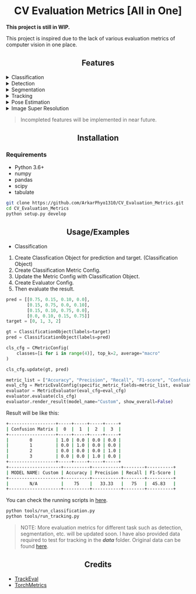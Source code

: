 # <div align="center">CV Evaluation Metrics [All in One] </div>

**This project is still in WIP.**

This project is inspired due to the lack of various evaluation metrics of computer vision in one place.

## <div align="center"> Features </div>

<details>
<summary> Classification  </summary>

- Accuracy :ballot_box_with_check:
- Precision :ballot_box_with_check:
- Recall :ballot_box_with_check:
- F1-Score :ballot_box_with_check:
- Confusion Matrix :ballot_box_with_check:
  
</details>

<details>
<summary> Detection </summary>

- Coming Soon...
  
</details>

<details>
<summary> Segmentation </summary>

- Coming Soon...
  
</details>
<details>
<summary> Tracking </summary>

- CLEAR metrics :ballot_box_with_check:
- HOTA metrics :ballot_box_with_check:
- Identity metrics :ballot_box_with_check:
  
</details>
<details>
<summary> Pose Estimation </summary>

- Coming Soon...
  
</details>
<details>
<summary> Image Super Resolution </summary>

- Coming Soon...
  
</details>

>Incompleted features will be implemented in near future.

<h2><center>  Installation </center></h2>

### Requirements

- Python 3.6+
- numpy
- pandas
- scipy
- tabulate

```bash
git clone https://github.com/ArkarPhyo1310/CV_Evaluation_Metrics.git
cd CV_Evaluation_Metrics
python setup.py develop
```

## <div align="center"> Usage/Examples </div>

- Classification

1. Create Classfication Object for prediction and target. (Classification Object)
2. Create Classification Metric Config.
3. Update the Metric Config with Classification Object.
4. Create Evaluator Config.
5. Then evaluate the result.

```python
pred = [[0.75, 0.15, 0.10, 0.0],
        [0.15, 0.75, 0.0, 0.10],
        [0.15, 0.10, 0.75, 0.0],
        [0.0, 0.10, 0.15, 0.75]]
target = [0, 1, 3, 2]

gt = ClassificationObject(labels=target)
pred = ClassificationObject(labels=pred)

cls_cfg = CMetricConfig(
    classes=[i for i in range(4)], top_k=2, average="macro"
)

cls_cfg.update(gt, pred)

metric_list = ["Accuracy", "Precision", "Recall", "F1-score", "Confusion Matrix"]
eval_cfg = MetricEvalConfig(specific_metric_fields=metric_list, evaluation_task="classification")
evaluator = MetricEvaluator(eval_cfg=eval_cfg)
evaluator.evaluate(cls_cfg)
evaluator.render_result(model_name="Custom", show_overall=False)
```

Result will be like this:

```bash
+------------------+-----+-----+-----+-----+
| Confusion Matrix |  0  |  1  |  2  |  3  |
+------------------+-----+-----+-----+-----+
|        0         | 1.0 | 0.0 | 0.0 | 0.0 |
|        1         | 0.0 | 1.0 | 0.0 | 0.0 |
|        2         | 0.0 | 0.0 | 0.0 | 1.0 |
|        3         | 0.0 | 0.0 | 1.0 | 0.0 |
+------------------+-----+-----+-----+-----+
+--------------------+----------+-----------+--------+----------+
| MODEL NAME: Custom | Accuracy | Precision | Recall | F1-Score |
+--------------------+----------+-----------+--------+----------+
|        N/A         |    75    |   33.33   |   75   |  45.83   |
+--------------------+----------+-----------+--------+----------+
```

You can check the running scripts in [here](tools).

```bash
python tools/run_classification.py
python tools/run_tracking.py
```

>NOTE: More evaluation metrics for different task such as detection, segmentation, etc. will be updated soon. I have also provided data required to test for tracking in the ***data*** folder. Original data can be found [here](https://github.com/JonathonLuiten/TrackEval#quickly-evaluate-on-supported-benchmarks).

## <div align="center">Credits </div>

- [TrackEval](https://github.com/JonathonLuiten/TrackEval)
- [TorchMetrics](https://torchmetrics.rtfd.io/en/latest)
